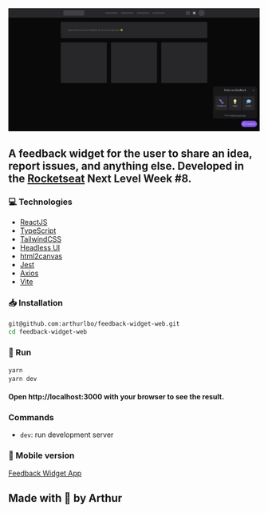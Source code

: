 <img src="./src/Assets/readme.png" alt="readme image" />

## A feedback widget for the user to share an idea, report issues, and anything else. Developed in the [Rocketseat](https://www.rocketseat.com.br/) Next Level Week #8.

### 💻 Technologies

- [ReactJS](https://reactjs.org/)
- [TypeScript](https://www.typescriptlang.org/)
- [TailwindCSS](https://tailwindcss.com/)
- [Headless UI](https://headlessui.com/)
- [html2canvas](https://html2canvas.hertzen.com/)
- [Jest](https://jestjs.io/)
- [Axios](https://axios-http.com/ptbr/docs/intro)
- [Vite](https://vitejs.dev/)

### 📥 Installation

```bash
git@github.com:arthurlbo/feedback-widget-web.git
cd feedback-widget-web
```

### 🚀 Run

```bash
yarn
yarn dev
```
#### Open http://localhost:3000 with your browser to see the result.

### Commands

- `dev`: run development server

### 📱 Mobile version
[Feedback Widget App](https://github.com/arthurlbo/feedback-widget-app)

## Made with 💜 by Arthur

